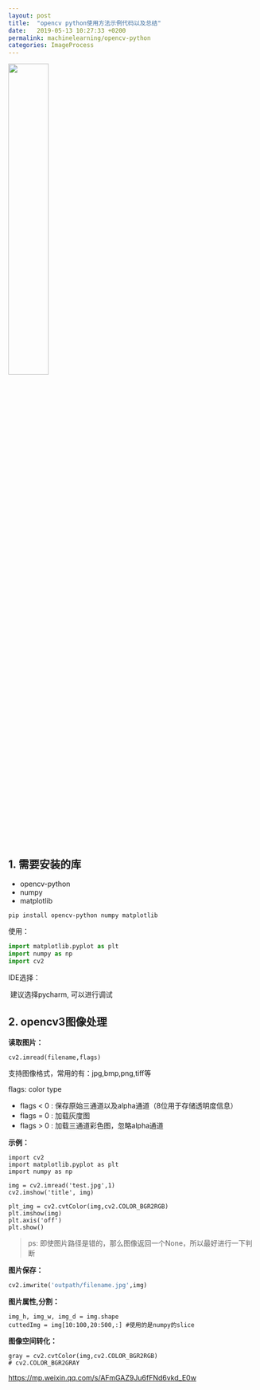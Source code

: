 ```yaml
---
layout: post
title:  "opencv python使用方法示例代码以及总结"
date:   2019-05-13 10:27:33 +0200
permalink: machinelearning/opencv-python
categories: ImageProcess
---
```


<img src="https://upload.wikimedia.org/wikipedia/commons/5/53/OpenCV_Logo_with_text.png" width="40%"/>

## 1. 需要安装的库

- opencv-python
- numpy 
- matplotlib

```
pip install opencv-python numpy matplotlib
```

使用：

```python
import matplotlib.pyplot as plt
import numpy as np
import cv2
```

IDE选择：

​	建议选择pycharm, 可以进行调试

## 2. opencv3图像处理

**读取图片：**

```
cv2.imread(filename,flags)
```

支持图像格式，常用的有：jpg,bmp,png,tiff等

flags: color type

- flags < 0 : 保存原始三通道以及alpha通道（8位用于存储透明度信息）
- flags = 0 : 加载灰度图
- flags > 0 : 加载三通道彩色图，忽略alpha通道

**示例：**

```
import cv2
import matplotlib.pyplot as plt
import numpy as np

img = cv2.imread('test.jpg',1)
cv2.imshow('title', img)

plt_img = cv2.cvtColor(img,cv2.COLOR_BGR2RGB)
plt.imshow(img)
plt.axis('off')
plt.show()
```

> ps: 即使图片路径是错的，那么图像返回一个None，所以最好进行一下判断

**图片保存：**

```python
cv2.imwrite('outpath/filename.jpg',img)
```

**图片属性,分割：**

```
img_h, img_w, img_d = img.shape
cuttedImg = img[10:100,20:500,:] #使用的是numpy的slice
```

**图像空间转化：**

```
gray = cv2.cvtColor(img,cv2.COLOR_BGR2RGB)
# cv2.COLOR_BGR2GRAY
```

<https://mp.weixin.qq.com/s/AFmGAZ9Ju6fFNd6vkd_E0w>